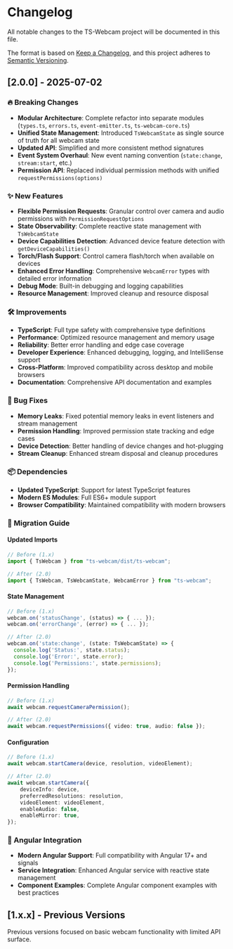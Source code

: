 # Changelog

All notable changes to the TS-Webcam project will be documented in this file.

The format is based on [Keep a Changelog](https://keepachangelog.com/en/1.0.0/),
and this project adheres to [Semantic Versioning](https://semver.org/spec/v2.0.0.html).

## [2.0.0] - 2025-07-02

### 🔥 Breaking Changes

- **Modular Architecture**: Complete refactor into separate modules (`types.ts`, `errors.ts`, `event-emitter.ts`, `ts-webcam-core.ts`)
- **Unified State Management**: Introduced `TsWebcamState` as single source of truth for all webcam state
- **Updated API**: Simplified and more consistent method signatures
- **Event System Overhaul**: New event naming convention (`state:change`, `stream:start`, etc.)
- **Permission API**: Replaced individual permission methods with unified `requestPermissions(options)`

### ✨ New Features

- **Flexible Permission Requests**: Granular control over camera and audio permissions with `PermissionRequestOptions`
- **State Observability**: Complete reactive state management with `TsWebcamState`
- **Device Capabilities Detection**: Advanced device feature detection with `getDeviceCapabilities()`
- **Torch/Flash Support**: Control camera flash/torch when available on devices
- **Enhanced Error Handling**: Comprehensive `WebcamError` types with detailed error information
- **Debug Mode**: Built-in debugging and logging capabilities
- **Resource Management**: Improved cleanup and resource disposal

### 🛠️ Improvements

- **TypeScript**: Full type safety with comprehensive type definitions
- **Performance**: Optimized resource management and memory usage
- **Reliability**: Better error handling and edge case coverage
- **Developer Experience**: Enhanced debugging, logging, and IntelliSense support
- **Cross-Platform**: Improved compatibility across desktop and mobile browsers
- **Documentation**: Comprehensive API documentation and examples

### 🐛 Bug Fixes

- **Memory Leaks**: Fixed potential memory leaks in event listeners and stream management
- **Permission Handling**: Improved permission state tracking and edge cases
- **Device Detection**: Better handling of device changes and hot-plugging
- **Stream Cleanup**: Enhanced stream disposal and cleanup procedures

### 📦 Dependencies

- **Updated TypeScript**: Support for latest TypeScript features
- **Modern ES Modules**: Full ES6+ module support
- **Browser Compatibility**: Maintained compatibility with modern browsers

### 🔄 Migration Guide

#### Updated Imports

```typescript
// Before (1.x)
import { TsWebcam } from "ts-webcam/dist/ts-webcam";

// After (2.0)
import { TsWebcam, TsWebcamState, WebcamError } from "ts-webcam";
```

#### State Management

```typescript
// Before (1.x)
webcam.on('statusChange', (status) => { ... });
webcam.on('errorChange', (error) => { ... });

// After (2.0)
webcam.on('state:change', (state: TsWebcamState) => {
  console.log('Status:', state.status);
  console.log('Error:', state.error);
  console.log('Permissions:', state.permissions);
});
```

#### Permission Handling

```typescript
// Before (1.x)
await webcam.requestCameraPermission();

// After (2.0)
await webcam.requestPermissions({ video: true, audio: false });
```

#### Configuration

```typescript
// Before (1.x)
await webcam.startCamera(device, resolution, videoElement);

// After (2.0)
await webcam.startCamera({
	deviceInfo: device,
	preferredResolutions: resolution,
	videoElement: videoElement,
	enableAudio: false,
	enableMirror: true,
});
```

### 🎯 Angular Integration

- **Modern Angular Support**: Full compatibility with Angular 17+ and signals
- **Service Integration**: Enhanced Angular service with reactive state management
- **Component Examples**: Complete Angular component examples with best practices

## [1.x.x] - Previous Versions

Previous versions focused on basic webcam functionality with limited API surface.
